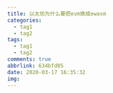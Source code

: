 ```yaml
---
title: 以太坊为什么要把evm换成ewasm
categories:
  - tag1
  - tag2
tags:
  - tag1
  - tag2
comments: true
abbrlink: 634bfd05
date: 2020-03-17 16:35:32
img:
---
```

